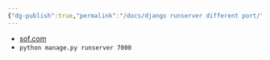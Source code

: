```yaml
---
{"dg-publish":true,"permalink":"/docs/django runserver different port/","title":"django runserver different port"}
---
```


- [sof.com](https://stackoverflow.com/questions/23639085/django-change-default-runserver-port)
- `python manage.py runserver 7000`
